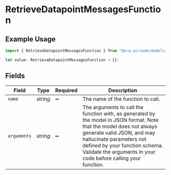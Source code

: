 # RetrieveDatapointMessagesFunction

## Example Usage

```typescript
import { RetrieveDatapointMessagesFunction } from "@orq-ai/node/models/operations";

let value: RetrieveDatapointMessagesFunction = {};
```

## Fields

| Field                                                                                                                                                                                                                                                                             | Type                                                                                                                                                                                                                                                                              | Required                                                                                                                                                                                                                                                                          | Description                                                                                                                                                                                                                                                                       |
| --------------------------------------------------------------------------------------------------------------------------------------------------------------------------------------------------------------------------------------------------------------------------------- | --------------------------------------------------------------------------------------------------------------------------------------------------------------------------------------------------------------------------------------------------------------------------------- | --------------------------------------------------------------------------------------------------------------------------------------------------------------------------------------------------------------------------------------------------------------------------------- | --------------------------------------------------------------------------------------------------------------------------------------------------------------------------------------------------------------------------------------------------------------------------------- |
| `name`                                                                                                                                                                                                                                                                            | *string*                                                                                                                                                                                                                                                                          | :heavy_minus_sign:                                                                                                                                                                                                                                                                | The name of the function to call.                                                                                                                                                                                                                                                 |
| `arguments`                                                                                                                                                                                                                                                                       | *string*                                                                                                                                                                                                                                                                          | :heavy_minus_sign:                                                                                                                                                                                                                                                                | The arguments to call the function with, as generated by the model in JSON format. Note that the model does not always generate valid JSON, and may hallucinate parameters not defined by your function schema. Validate the arguments in your code before calling your function. |